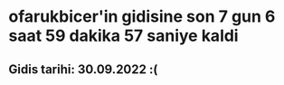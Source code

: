 # ofarukbicer'in gidisine son 7 gun 6 saat 59 dakika 57 saniye kaldi

## Gidis tarihi: 30.09.2022 :(